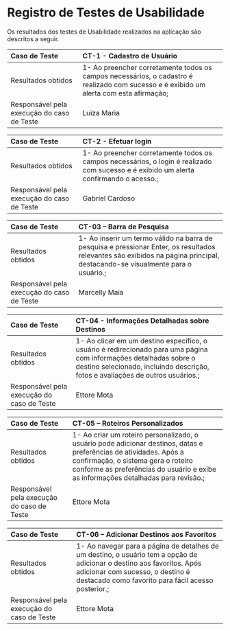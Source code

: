 # Registro de Testes de Usabilidade


Os resultados dos testes de Usabilidade realizados na aplicação são descritos a seguir.

|Caso de Teste    | CT-1 - Cadastro de Usuário|
|:---|:---|
| Resultados obtidos | 1- Ao preencher corretamente todos os campos necessários,  o cadastro é realizado com sucesso e é exibido um alerta com esta afirmação;<br>
| Responsável pela execução do caso de Teste | Luiza Maria |

|Caso de Teste    | CT-2 - Efetuar login|
|:---|:---|
| Resultados obtidos | 1- Ao preencher corretamente todos os campos necessários, o login é realizado com sucesso e é exibido um alerta confirmando o acesso.;<br>
| Responsável pela execução do caso de Teste | Gabriel Cardoso |

|Caso de Teste    | CT-03 – Barra de Pesquisa|
|:---|:---|
| Resultados obtidos | 1- Ao inserir um termo válido na barra de pesquisa e pressionar Enter, os resultados relevantes são exibidos na página principal, destacando-se visualmente para o usuário.;<br>
| Responsável pela execução do caso de Teste | Marcelly Maia  |

|Caso de Teste    | CT-04 - Informações Detalhadas sobre Destinos|
|:---|:---|
| Resultados obtidos | 1- Ao clicar em um destino específico, o usuário é redirecionado para uma página com informações detalhadas sobre o destino selecionado, incluindo descrição, fotos e avaliações de outros usuários.;<br>
| Responsável pela execução do caso de Teste | Ettore Mota   |

|Caso de Teste    | CT-05 – Roteiros Personalizados|
|:---|:---|
| Resultados obtidos | 1- Ao criar um roteiro personalizado, o usuário pode adicionar destinos, datas e preferências de atividades. Após a confirmação, o sistema gera o roteiro conforme as preferências do usuário e exibe as informações detalhadas para revisão.;<br>
| Responsável pela execução do caso de Teste | Ettore Mota |

|Caso de Teste    | CT-06 – Adicionar Destinos aos Favoritos|
|:---|:---|
| Resultados obtidos | 1- Ao navegar para a página de detalhes de um destino, o usuário tem a opção de adicionar o destino aos favoritos. Após adicionar com sucesso, o destino é destacado como favorito para fácil acesso posterior.;<br>
| Responsável pela execução do caso de Teste | Ettore Mota

